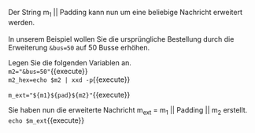 Der String m<sub>1</sub> || Padding kann nun um eine beliebige Nachricht erweitert werden.<br>
<br>
In unserem Beispiel wollen Sie die ursprüngliche Bestellung durch die Erweiterung `&bus=50` auf 50 Busse erhöhen.<br>

Legen Sie die folgenden Variablen an.<br>
`m2="&bus=50"`{{execute}}<br>
`m2_hex=echo $m2 | xxd -p`{{execute}}<br>

`m_ext="${m1}${pad}${m2}"`{{execute}}<br>

Sie haben nun die erweiterte Nachricht m<sub>ext</sub> = m<sub>1</sub> || Padding || m<sub>2</sub> erstellt.<br>
`echo $m_ext`{{execute}}